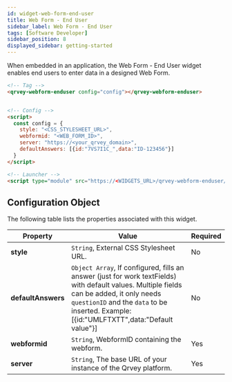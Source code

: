 ```yaml
---
id: widget-web-form-end-user
title: Web Form - End User
sidebar_label: Web Form - End User
tags: [Software Developer]
sidebar_position: 8
displayed_sidebar: getting-started
---
```


When embedded in an application, the Web Form - End User widget enables end users to enter data in a designed Web Form.

```html
<!-- Tag -->
<qrvey-webform-enduser config="config"></qrvey-webform-enduser>


<!-- Config -->
<script>
  const config = {
    style: "<CSS_STYLESHEET_URL>",
    webformid: "<WEB_FORM_ID>", 
    server: "https://<your_qrvey_domain>", 
    defaultAnswers: [{id:"7VS7I1C_",data:"ID-123456"}] 
  }
</script>

<!-- Launcher -->
<script type="module" src="https://<WIDGETS_URL>/qrvey-webform-enduser/qrvey-webform-enduser/qrvey-webform-enduser.esm.js"></script>

```

## Configuration Object
The following table lists the properties associated with this widget. 

| **Property** | **Value** | **Required** |
| --- | --- | --- |
| **style** | `String`, External CSS Stylesheet URL. | No  |
| **defaultAnswers** | `Object Array`, If configured, fills an answer (just for work textFields) with default values. Multiple fields can be added, it only needs `questionID` and the `data` to be inserted. Example: [{id:"UMLFTXTT",data:"Default value"}] | No |
| **webformid** | `String`, WebformID containing the webform. | Yes |
| **server** | `String`, The base URL of your instance of the Qrvey platform. | Yes |

<!-- 
### Sample in CodePen

<iframe
  allowFullScreen
  className="cp_embed_iframe "
  frameBorder={0}
  height={838}
  width="100%"
  name="cp_embed_1"
  scrolling="no"
  src="https://codepen.io/qrveysamples/embed/dd309a42f2c856e6eb73c8f047153ca3?height=838&theme-id=light&default-tab=result&user=qrveysamples&slug-hash=dd309a42f2c856e6eb73c8f047153ca3&pen-title=Sample-%20Qrvey%20Data%20Connections&name=cp_embed_1"
  style={{ width: "100%", overflow: "hidden", display: "block" }}
  title="Sample- Qrvey Data Connections"
  loading="lazy"
  id="cp_embed_dd309a42f2c856e6eb73c8f047153ca3"
/>

-->
